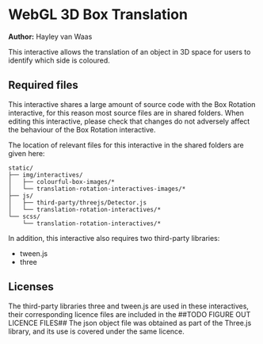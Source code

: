 # WebGL 3D Box Translation

**Author:** Hayley van Waas

This interactive allows the translation of an object in 3D space for users to identify which side is coloured.

## Required files

This interactive shares a large amount of source code with the Box Rotation interactive, for this reason most source files are in shared folders. When editing this interactive, please check that changes do not adversely affect the behaviour of the Box Rotation interactive.

The location of relevant files for this interactive in the shared folders are given here:

    static/
    ├── img/interactives/
    │   ├── colourful-box-images/*
    │   └── translation-rotation-interactives-images/*
    ├── js/
    │   ├── third-party/threejs/Detector.js
    │   └── translation-rotation-interactives/*
    └── scss/
        └── translation-rotation-interactives/*

In addition, this interactive also requires two third-party libraries:

- tween.js
- three

## Licenses
The third-party libraries three and tween.js are used in these interactives, their corresponding licence files are included in the ##TODO FIGURE OUT LICENCE FILES##
The json object file was obtained as part of the Three.js library, and its use is covered under the same licence.
